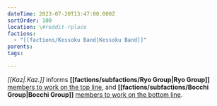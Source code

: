 ```yaml
---
dateTime: 2023-07-20T13:47:00.000Z
sortOrder: 100
location: \#reddit-rplace
factions:
  - "[[factions/Kessoku Band|Kessoku Band]]"
parents: 
tags: 

---
```

*[[Kaz|.Kaz.]]* informs **[[factions/subfactions/Ryo Group|Ryo Group]]** [members to work on the top line](discord://discord.com/channels/1093664259273130084/1131230952119615600/1131583236934467777), and **[[factions/subfactions/Bocchi Group|Bocchi Group]]** [members to work on the bottom line](discord://discord.com/channels/1093664259273130084/1131230952119615600/1131583271814316082).
